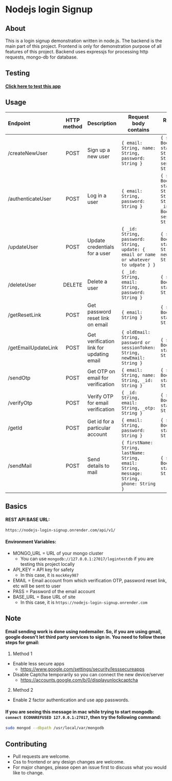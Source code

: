 # Nodejs login Signup

## About
This is a login signup demonstration written in node.js. The backend is the main part of this project. Frontend is only for demonstration purpose of all features of this project. Backend uses expressjs for processing http requests, mongo-db for database.

## Testing
#### [Click here to test this app](https://nodejs-login-signup.onrender.com/)

## Usage

| Endpoint | HTTP method | Description | Request body contains | Response data contains |
| :------- |:-----------:|:------------| --------------------- | ---------------------- |
| /createNewUser | POST | Sign up a new user | `{ email: String, name: String, password: String }` | `{ statusOk: Boolean, statusString: String, _id: String, sessionToken: String }` |
| /authenticateUser | POST | Log in a user | `{ email: String, password: String }` | `{ statusOk: Boolean, statusString: String, _id: String, _name: String, _isVerified: Boolean, sessionToken: String }` |
| /updateUser | POST | Update credentials for a user | `{ _id: String, password: String, update: { email or name or whatever to udpate } }` | `{ statusOk: Boolean, statusString: String, data: { newSessionToken: String } }` |
| /deleteUser | DELETE | Delete a user | `{ _id: String, email: String, password: String }` | `{ statusOk: Boolean, statusString: String }` |
| /getResetLink | POST | Get password reset link on email | `{ email: String }` | `{ statusOk: Boolean, statusString: String }` | 
| /getEmailUpdateLink | POST | Get verification link for updating email | `{ oldEmail: String, password or sessionToken: String, newEmail: String }` | `{ statusOk: Boolean, statusString: String }` |
| /sendOtp | POST | Get OTP on email for verification | `{ email: String, name: String, _id: String }` | `{ statusOk: Boolean, statusString: String }` |
| /verifyOtp | POST | Verify OTP for email verification | `{ _id: String, email: String, _otp: String }` | `{ statusOk: Boolean, statusString: String }` |
| /getId | POST | Get id for a particular account | `{ email: String, password: String }` | `{ statusOk: Boolean, statusString: String }` |
| /sendMail | POST | Send details to mail | `{ firstName: String, lastName: String, email: String, message: String, phone: String }` | `{ statusOk: Boolean, statusString: String }` |

## Basics

#### REST API BASE URL:
`https://nodejs-login-signup.onrender.com/api/v1/`

#### Environment Variables:

- MONGO_URL = URL of your mongo cluster
  - You can use `mongodb://127.0.0.1:27017/logintestdb` if you are testing this project locally
- API_KEY = API key for safety
  - In this case, it is `mockKey987`
- EMAIL = Email account from which verification OTP, password reset link, etc will be sent to user
- PASS = Password of the email account
- BASE_URL = Base URL of site
  - In this case, it is `https://nodejs-login-signup.onrender.com`

## Note

#### Email sending work is done using nodemailer. So, if you are using gmail, google doesn't let third party services to sign in. You need to follow these steps for gmail:
1. Method 1
- Enable less secure apps
  - https://www.google.com/settings/security/lesssecureapps
- Disable Captcha temporarily so you can connect the new device/server
  - https://accounts.google.com/b/0/displayunlockcaptcha

2. Method 2
- Enable 2 factor authentication and use app passwords.

#### If you are seeing this message in mac while trying to start mongodb: `connect ECONNREFUSED 127.0.0.1:27017`, then try the following command:
```zsh
sudo mongod --dbpath /usr/local/var/mongodb
```

## Contributing

- Pull requests are welcome. 
- Css to frontend or any design changes are welcome.
- For major changes, please open an issue first to discuss what you would like to change.
